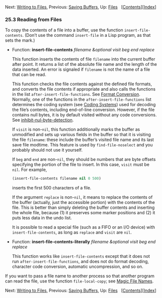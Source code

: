 

Next: [Writing to Files](Writing-to-Files.html), Previous: [Saving Buffers](Saving-Buffers.html), Up: [Files](Files.html)   \[[Contents](index.html#SEC_Contents "Table of contents")]\[[Index](Index.html "Index")]

### 25.3 Reading from Files

To copy the contents of a file into a buffer, use the function `insert-file-contents`. (Don’t use the command `insert-file` in a Lisp program, as that sets the mark.)

*   Function: **insert-file-contents** *filename \&optional visit beg end replace*

    This function inserts the contents of file `filename` into the current buffer after point. It returns a list of the absolute file name and the length of the data inserted. An error is signaled if `filename` is not the name of a file that can be read.

    This function checks the file contents against the defined file formats, and converts the file contents if appropriate and also calls the functions in the list `after-insert-file-functions`. See [Format Conversion](Format-Conversion.html). Normally, one of the functions in the `after-insert-file-functions` list determines the coding system (see [Coding Systems](Coding-Systems.html)) used for decoding the file’s contents, including end-of-line conversion. However, if the file contains null bytes, it is by default visited without any code conversions. See [inhibit-nul-byte-detection](Lisp-and-Coding-Systems.html).

    If `visit` is non-`nil`, this function additionally marks the buffer as unmodified and sets up various fields in the buffer so that it is visiting the file `filename`: these include the buffer’s visited file name and its last save file modtime. This feature is used by `find-file-noselect` and you probably should not use it yourself.

    If `beg` and `end` are non-`nil`, they should be numbers that are byte offsets specifying the portion of the file to insert. In this case, `visit` must be `nil`. For example,

    ```lisp
    (insert-file-contents filename nil 0 500)
    ```

    inserts the first 500 characters of a file.

    If the argument `replace` is non-`nil`, it means to replace the contents of the buffer (actually, just the accessible portion) with the contents of the file. This is better than simply deleting the buffer contents and inserting the whole file, because (1) it preserves some marker positions and (2) it puts less data in the undo list.

    It is possible to read a special file (such as a FIFO or an I/O device) with `insert-file-contents`, as long as `replace` and `visit` are `nil`.

<!---->

*   Function: **insert-file-contents-literally** *filename \&optional visit beg end replace*

    This function works like `insert-file-contents` except that it does not run `after-insert-file-functions`, and does not do format decoding, character code conversion, automatic uncompression, and so on.

If you want to pass a file name to another process so that another program can read the file, use the function `file-local-copy`; see [Magic File Names](Magic-File-Names.html).

Next: [Writing to Files](Writing-to-Files.html), Previous: [Saving Buffers](Saving-Buffers.html), Up: [Files](Files.html)   \[[Contents](index.html#SEC_Contents "Table of contents")]\[[Index](Index.html "Index")]
